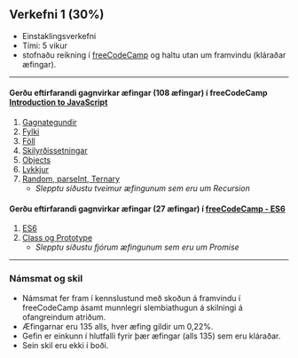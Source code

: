 ## Verkefni 1 (30%)
- Einstaklingsverkefni
- Tími: 5 vikur
- stofnaðu reikning í [freeCodeCamp](https://www.freecodecamp.org/) og haltu utan um framvindu (kláraðar æfingar). 

---

#### Gerðu eftirfarandi gagnvirkar æfingar (108 æfingar) í freeCodeCamp [Introduction to JavaScript](https://www.freecodecamp.org/learn/javascript-algorithms-and-data-structures/basic-javascript/)

1. [Gagnategundir](https://github.com/GunnarThorunnarson/FORR3JS05DU/wiki/Gagnategundir)
1. [Fylki](https://github.com/GunnarThorunnarson/FORR3JS05DU/wiki/Fylki)
1. [Föll](https://github.com/GunnarThorunnarson/FORR3JS05DU/wiki/F%C3%B6ll)
1. [Skilyrðissetningar](https://github.com/GunnarThorunnarson/FORR3JS05DU/wiki/Skilyr%C3%B0issetningar)
1. [Objects](https://github.com/GunnarThorunnarson/FORR3JS05DU/wiki/Objects)
1. [Lykkjur](https://github.com/GunnarThorunnarson/FORR3JS05DU/wiki/Lykkjur)
1. [Random, parseInt, Ternary](https://github.com/GunnarThorunnarson/FORR3JS05DU/wiki/Random,-parseInt,-Ternary)
   - _Slepptu síðustu tveimur æfingunum sem eru um Recursion_

#### Gerðu eftirfarandi gagnvirkar æfingar (27 æfingar) í [freeCodeCamp - ES6](https://www.freecodecamp.org/learn/javascript-algorithms-and-data-structures/es6/)

1. [ES6](https://github.com/GunnarThorunnarson/FORR3JS05DU/wiki/ES6)
1. [Class og Prototype](https://github.com/GunnarThorunnarson/FORR3JS05DU/wiki/Class-og-prototype)
   - _Slepptu síðustu fjórum æfingunum sem eru um Promise_
   
---

### Námsmat og skil

- Námsmat fer fram í kennslustund með skoðun á framvindu í freeCodeCamp ásamt munnlegri slembiathugun á skilningi á ofangreindum atriðum.
- Æfingarnar eru 135 alls, hver æfing gildir um 0,22%. 
- Gefin er einkunn í hlutfalli fyrir þær æfingar (alls 135) sem eru kláraðar.
- Sein skil eru ekki í boði.



